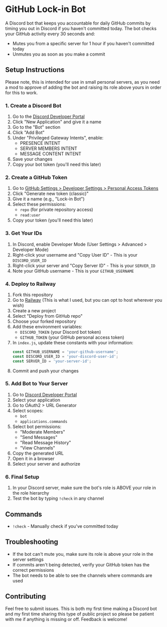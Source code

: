 # GitHub Lock-in Bot

A Discord bot that keeps you accountable for daily GitHub commits by timing you out in Discord if you haven't committed today. The bot checks your GitHub activity every 30 seconds and:
- Mutes you from a specific server for 1 hour if you haven't committed today
- Unmutes you as soon as you make a commit

## Setup Instructions
Please note, this is intended for use in small personal servers, as you need a mod to approve of adding the bot and raising its role above yours in order for this to work.

### 1. Create a Discord Bot
1. Go to the [Discord Developer Portal](https://discord.com/developers/applications)
2. Click "New Application" and give it a name
3. Go to the "Bot" section
4. Click "Add Bot"
5. Under "Privileged Gateway Intents", enable:
   - PRESENCE INTENT
   - SERVER MEMBERS INTENT
   - MESSAGE CONTENT INTENT
6. Save your changes
7. Copy your bot token (you'll need this later)

### 2. Create a GitHub Token
1. Go to [GitHub Settings > Developer Settings > Personal Access Tokens](https://github.com/settings/tokens)
2. Click "Generate new token (classic)"
3. Give it a name (e.g., "Lock-in Bot")
4. Select these permissions:
   - `repo` (for private repository access)
   - `read:user`
5. Copy your token (you'll need this later)

### 3. Get Your IDs
1. In Discord, enable Developer Mode (User Settings > Advanced > Developer Mode)
2. Right-click your username and "Copy User ID" - This is your `DISCORD_USER_ID`
3. Right-click your server and "Copy Server ID" - This is your `SERVER_ID`
4. Note your GitHub username - This is your `GITHUB_USERNAME`

### 4. Deploy to Railway
1. Fork this repository
2. Go to [Railway](https://railway.app/) (This is what I used, but you can opt to host wherever you wish)
3. Create a new project
4. Select "Deploy from GitHub repo"
5. Choose your forked repository
6. Add these environment variables:
   - `DISCORD_TOKEN` (your Discord bot token)
   - `GITHUB_TOKEN` (your GitHub personal access token)
7. In `index.js`, update these constants with your information:
   ```javascript
   const GITHUB_USERNAME = 'your-github-username';
   const DISCORD_USER_ID = 'your-discord-user-id';
   const SERVER_ID = 'your-server-id';
   ```
8. Commit and push your changes

### 5. Add Bot to Your Server
1. Go to [Discord Developer Portal](https://discord.com/developers/applications)
2. Select your application
3. Go to OAuth2 > URL Generator
4. Select scopes:
   - `bot`
   - `applications.commands`
5. Select bot permissions:
   - "Moderate Members"
   - "Send Messages"
   - "Read Message History"
   - "View Channels"
6. Copy the generated URL
7. Open it in a browser
8. Select your server and authorize

### 6. Final Setup
1. In your Discord server, make sure the bot's role is ABOVE your role in the role hierarchy
2. Test the bot by typing `!check` in any channel

## Commands
- `!check` - Manually check if you've committed today

## Troubleshooting
- If the bot can't mute you, make sure its role is above your role in the server settings
- If commits aren't being detected, verify your GitHub token has the correct permissions
- The bot needs to be able to see the channels where commands are used

## Contributing
Feel free to submit issues. This is both my first time making a Discord bot and my first time sharing this type of public project so please be patient with me if anything is missing or off. Feedback is welcome!
